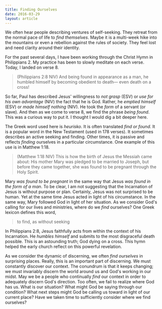 ```yaml
---
title: Finding Ourselves
date: 2016-03-29
layout: article
---
```

 
We often hear people describing ventures of self-seeking. They retreat from the normal pace of life to _find themselves_. Maybe it is a multi-week hike into the mountains or even a rebellion against the rules of society. They feel lost and need clarity around their identity.

For the past several days, I have been working through the Christ Hymn in Philippians 2. My practice has been to slowly meditate on each verse. Today, I landed on verse 8.

>(Philippians 2:8 NIV) And being found in appearance as a man, he humbled himself by becoming obedient to death— even death on a cross!

So far, Paul has described Jesus' willingness to _not grasp_ (ESV) or _use for his own advantage_ (NIV) the fact that he is God. Rather, he _emptied himself_ (ESV) or _made himself nothing_ (NIV). He took the _form_ of a servant (or slave). And then as we come to verse 8, we find the phrase _being found_. This was a curious way to put it. I thought I would dig a bit deeper here.

The Greek word used here is _heurisko_. It is often translated _find or found_. It is a popular word in the New Testament (used in 178 verses). It sometimes describes an active seeking and finding. Other times, it is passive and reflects _finding_ ourselves in a particular circumstance. One example of this use is in Matthew 1:18.

>(Matthew 1:18 NIV) This is how the birth of Jesus the Messiah came about: His mother Mary was pledged to be married to Joseph, but before they came together, she was found to be pregnant through the Holy Spirit.

Mary _was found to be pregnant_ in the same way that Jesus _was found in the form of a man_. To be clear, I am not suggesting that the Incarnation of Jesus is without purpose or plan. Certainly, Jesus was not surprised to be human. Yet at the same time Jesus acted in light of his circumstance. In the same way, Mary followed God in light of her situation. As we consider God's calling for our lives and ministries, where do we _find_ ourselves? One Greek lexicon defines this word,

>to find, as without seeking

In Philippians 2:8, Jesus faithfully acts from within the context of his Incarnation. He _humbles himself_ and submits to the most disgraceful death possible. This is an astounding truth; God dying on a cross. This hymn helped the early church reflect on this powerful revelation. 

As we consider the dynamic of discerning, we often _find ourselves_ in surprising places. Really, this is an important part of discerning. We must constantly discover our context. The conundrum is that it keeps changing; we must invariably discern the world around us and God's working in our midst. May we be a people who continually _find_ our context in order to adequately discern God's direction. Too often, we fail to realize where God has us. What is our situation? What might God be saying through our condition? What next steps might God be calling us toward in light of our current place? Have we taken time to sufficiently  consider where we find ourselves?



